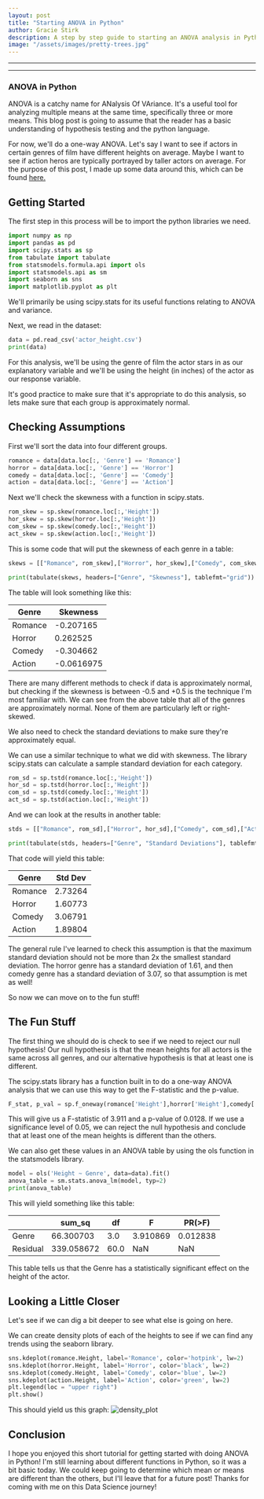 ```yaml
---
layout: post
title: "Starting ANOVA in Python"
author: Gracie Stirk
description: A step by step guide to starting an ANOVA analysis in Python
image: "/assets/images/pretty-trees.jpg"
---
```


--- 
---
### ANOVA in Python
ANOVA is a catchy name for ANalysis Of VAriance. It's a useful tool for analyzing multiple means at the same time, specifically three or more means. This blog post is going to assume that the reader has a basic understanding of hypothesis testing and the python language.

For now, we'll do a one-way ANOVA. Let's say I want to see if actors in certain genres of film have different heights on average. Maybe I want to see if action heros are typically portrayed by taller actors on average. For the purpose of this post, I made up some data around this, which can be found [here.](https://raw.githubusercontent.com/gstirk27/My-Blog/refs/heads/main/actor_height.csv)

## Getting Started

The first step in this process will be to import the python libraries we need.

```python
import numpy as np
import pandas as pd
import scipy.stats as sp
from tabulate import tabulate
from statsmodels.formula.api import ols
import statsmodels.api as sm
import seaborn as sns
import matplotlib.pyplot as plt
```

We'll primarily be using scipy.stats for its useful functions relating to ANOVA and variance.

Next, we read in the dataset:

```python
data = pd.read_csv('actor_height.csv')
print(data)
```

For this analysis, we'll be using the genre of film the actor stars in as our explanatory variable and we'll be using the height (in inches) of the actor as our response variable.

It's good practice to make sure that it's appropriate to do this analysis, so lets make sure that each group is approximately normal.

## Checking Assumptions

First we'll sort the data into four different groups.

```python
romance = data[data.loc[:, 'Genre'] == 'Romance']
horror = data[data.loc[:, 'Genre'] == 'Horror']
comedy = data[data.loc[:, 'Genre'] == 'Comedy']
action = data[data.loc[:, 'Genre'] == 'Action']
```

Next we'll check the skewness with a function in scipy.stats.

```python
rom_skew = sp.skew(romance.loc[:,'Height'])
hor_skew = sp.skew(horror.loc[:,'Height'])
com_skew = sp.skew(comedy.loc[:,'Height'])
act_skew = sp.skew(action.loc[:,'Height'])
```

This is some code that will put the skewness of each genre in a table:
```python
skews = [["Romance", rom_skew],["Horror", hor_skew],["Comedy", com_skew],["Action", act_skew]]

print(tabulate(skews, headers=["Genre", "Skewness"], tablefmt="grid"))
```
The table will look something like this:

| Genre      | Skewness   |
| ---------- | ---------- |
| Romance    | -0.207165  |
| Horror     | 0.262525   |
| Comedy     | -0.304662  |
| Action     | -0.0616975 |

There are many different methods to check if data is approximately normal, but checking if the skewness is between -0.5 and +0.5 is the technique I'm most familiar with. We can see from the above table that all of the genres are approximately normal. None of them are particularly left or right-skewed. 

We also need to check the standard deviations to make sure they're approximately equal.

We can use a similar technique to what we did with skewness. The library scipy.stats can calculate a sample standard deviation for each category.

```python
rom_sd = sp.tstd(romance.loc[:,'Height'])
hor_sd = sp.tstd(horror.loc[:,'Height'])
com_sd = sp.tstd(comedy.loc[:,'Height'])
act_sd = sp.tstd(action.loc[:,'Height'])
```

And we can look at the results in another table:

```python
stds = [["Romance", rom_sd],["Horror", hor_sd],["Comedy", com_sd],["Action", act_sd]]

print(tabulate(stds, headers=["Genre", "Standard Deviations"], tablefmt="grid"))
```

That code will yield this table:

| Genre      | Std Dev    |
| ---------- | ---------- |
| Romance    | 2.73264    |
| Horror     | 1.60773    |
| Comedy     | 3.06791    |
| Action     | 1.89804    |

The general rule I've learned to check this assumption is that the maximum standard deviation should not be more than 2x the smallest standard deviation. The horror genre has a standard deviation of 1.61, and then comedy genre has a standard deviation of 3.07, so that assumption is met as well!

So now we can move on to the fun stuff!

## The Fun Stuff

The first thing we should do is check to see if we need to reject our null hypothesis! Our null hypothesis is that the mean heights for all actors is the same across all genres, and our alternative hypothesis is that at least one is different.

The scipy.stats library has a function built in to do a one-way ANOVA analysis that we can use this way to get the F-statistic and the p-value.

```python
F_stat, p_val = sp.f_oneway(romance['Height'],horror['Height'],comedy['Height'],action['Height'])

```
This will give us a F-statistic of 3.911 and a p-value of 0.0128. If we use a significance level of 0.05, we can reject the null hypothesis and conclude that at least one of the mean heights is different than the others.

We can also get these values in an ANOVA table by using the ols function in the statsmodels library.

```python
model = ols('Height ~ Genre', data=data).fit()
anova_table = sm.stats.anova_lm(model, typ=2)
print(anova_table)
```
This will yield something like this table:

|            | sum_sq     | df         | F          | PR(>F)     |
| ---------- | ---------- | ---------- | ---------- | ---------- |   
| Genre      | 66.300703  | 3.0        | 3.910869   | 0.012838   |
| Residual   | 339.058672 | 60.0       | NaN        | NaN        |

This table tells us that the Genre has a statistically significant effect on the height of the actor.

## Looking a Little Closer

Let's see if we can dig a bit deeper to see what else is going on here.

We can create density plots of each of the heights to see if we can find any trends using the seaborn library.

```python
sns.kdeplot(romance.Height, label='Romance', color='hotpink', lw=2)
sns.kdeplot(horror.Height, label='Horror', color='black', lw=2)
sns.kdeplot(comedy.Height, label='Comedy', color='blue', lw=2)
sns.kdeplot(action.Height, label='Action', color='green', lw=2)
plt.legend(loc = "upper right")
plt.show()
```
This should yield us this graph:
![density_plot]({{site.url}}/{{site.baseurl}}/assets/images/density_plot.png)

## Conclusion

I hope you enjoyed this short tutorial for getting started with doing ANOVA in Python! I'm still learning about different functions in Python, so it was a bit basic today. We could keep going to determine which mean or means are different than the others, but I'll leave that for a future post! Thanks for coming with me on this Data Science journey!